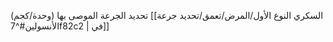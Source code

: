 تحديد الجرعة الموصى بها (وحدة/كجم) [[السكري النوع الأول/المرض/تعمق/تحديد جرعة الأنسولين#^7f82c2 | في]]


